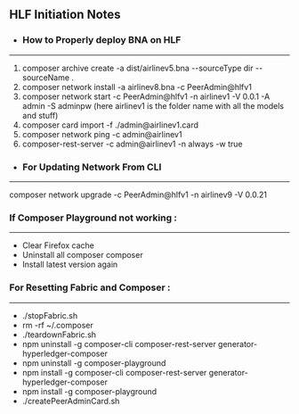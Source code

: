 ## HLF Initiation Notes

- ### How to Properly deploy BNA on HLF

---
1. composer archive create -a dist/airlinev5.bna --sourceType dir --sourceName .
2. composer network install -a airlinev8.bna -c PeerAdmin@hlfv1
3. composer network start -c PeerAdmin@hlfv1 -n airlinev1 -V 0.0.1 -A admin -S adminpw
    (here airlinev1 is the folder name with all the models and stuff)
4. composer card import -f ./admin\@airlinev1.card
5. composer network ping -c admin@airlinev1
6. composer-rest-server -c admin@airlinev1 -n always -w true



- ### For Updating Network From CLI

---

composer network upgrade -c PeerAdmin@hlfv1 -n airlinev9 -V 0.0.21


### If Composer Playground not working :
---

 - Clear Firefox cache
 - Uninstall all composer composer
 - Install latest version again

### For Resetting Fabric and Composer :
---

- ./stopFabric.sh
- rm -rf ~/.composer
- ./teardownFabric.sh
- npm uninstall -g composer-cli composer-rest-server generator-hyperledger-composer
- npm uninstall -g composer-playground
- npm install -g composer-cli composer-rest-server generator-hyperledger-composer
- npm install -g composer-playground
- ./createPeerAdminCard.sh



